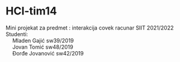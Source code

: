 # HCI-tim14 
Mini projekat za predmet : interakcija covek racunar SIIT 2021/2022   
Studenti:  
 &emsp; Mladen Gajić sw39/2019   
 &emsp; Jovan Tomić sw48/2019  
 &emsp; Đorđe Jovanović sw42/2019  
